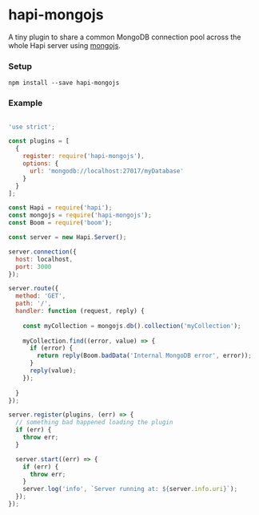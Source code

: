 # hapi-mongojs

A tiny plugin to share a common MongoDB connection pool across the whole Hapi server using [mongojs](https://github.com/mafintosh/mongojs).

### Setup
`npm install --save hapi-mongojs`

### Example
```javascript

'use strict';

const plugins = [
  {
    register: require('hapi-mongojs'),
    options: {
      url: 'mongodb://localhost:27017/myDatabase'
    }
  }
];

const Hapi = require('hapi');
const mongojs = require('hapi-mongojs');
const Boom = require('boom');

const server = new Hapi.Server();

server.connection({
  host: localhost,
  port: 3000
});

server.route({
  method: 'GET',
  path: '/',
  handler: function (request, reply) {
  
    const myCollection = mongojs.db().collection('myCollection');
    
    myCollection.find((error, value) => {
      if (error) {
        return reply(Boom.badData('Internal MongoDB error', error));
      }
      reply(value);
    });
    
  }
});

server.register(plugins, (err) => {
  // something bad happened loading the plugin
  if (err) {
    throw err;
  }

  server.start((err) => {
    if (err) {
      throw err;
    }
    server.log('info', `Server running at: ${server.info.uri}`);
  });
});


```

